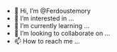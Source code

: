 - 👋 Hi, I’m @Ferdoustemory
- 👀 I’m interested in ...
- 🌱 I’m currently learning ...
- 💞️ I’m looking to collaborate on ...
- 📫 How to reach me ...

<!---
Ferdoustemory/Ferdoustemory is a ✨ special ✨ repository because its `README.md` (this file) appears on your GitHub profile.
You can click the Preview link to take a look at your changes.
--->
